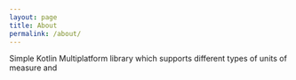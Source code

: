 ```yaml
---
layout: page
title: About
permalink: /about/
---
```


Simple Kotlin Multiplatform library which supports different types of units of measure and
